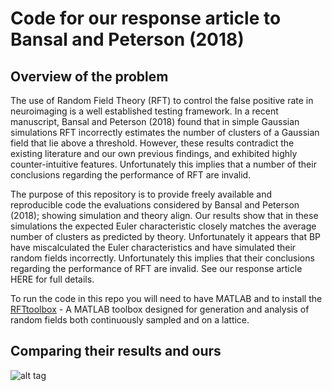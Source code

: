 # Code for our response article to Bansal and Peterson (2018)
## Overview of the problem
The use of Random Field Theory (RFT) to control the false positive rate in neuroimaging
is a well established testing framework.  In a recent manuscript, Bansal and Peterson (2018)
found that in simple Gaussian simulations RFT incorrectly estimates the number of clusters
of a Gaussian field that lie above a threshold. However, these results contradict the
existing literature and our own previous findings, and exhibited highly counter-intuitive
features. Unfortunately this implies that a number of their conclusions regarding the performance of RFT are
invalid.

The purpose of this repository is to provide freely available and reproducible
code the evaluations considered by Bansal and Peterson (2018); showing simulation and theory align. Our results
show that in these simulations the expected Euler characteristic closely
matches the average number of clusters as predicted by theory. Unfortunately it appears
that BP have miscalculated the Euler characteristics and have simulated their random
fields incorrectly. Unfortunately this implies that their conclusions regarding the performance of RFT are
invalid. See our response article HERE for full details.

To run the code in this repo you will need to have MATLAB and to install the [RFTtoolbox](https://github.com/sjdavenport/RFTtoolbox/) - A MATLAB toolbox designed for generation and analysis of random fields both continuously sampled and on a lattice.

## Comparing their results and ours

![alt tag](Figures/readme_1Dreal.png)
